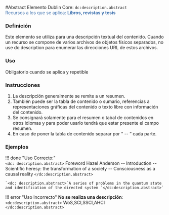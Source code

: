 #Abstract
Elemento Dublin Core: `dc:description.abstract`  
<span style="color:#3F72AF">Recursos a los que se aplica: __Libros, revistas y tesis__ </span>

### __Definición__
Este elemento se utiliza para una descripción textual del contenido. Cuando un recurso se compone de varios archivos de objetos físicos separados, no use dc:description para enumerar las direcciones URL de estos archivos. 

### __Uso__
Obligatorio cuando se aplica y repetible  

### __Instrucciones__  
1. La  descripción generalmente se remite a un resumen. 
2. También puede ser la tabla de contenido o sumario, referencias a representaciones gráficas del contenido o texto libre con información del contenido. 
3. Se consignará solamente para el resumen o tabal de contenidos en otros idiomas y para poder usarlo tendrá que estar presente el campo resumen. 
4. En caso de poner la tabla de contenido separar por “ -- ” cada parte.

### __Ejemplos__

!!! done "Uso Correcto:"  
    `<dc: description.abstract>` Foreword Hazel Anderson -- Introduction -- Scientific heresy: the transformation of a society -- Consciousness as a causal reality `</dc:description.abstract>` 
        
    `<dc: description.abstract>`A series of problems in the quantum state and identification of the directed system `</dc:description.abstract>`

!!! error "Uso Incorrecto"
    **No se realiza una descripción**:  
    `<dc:description.abstract>` WoS,SCI,SSCI,AHCI `</dc:description.abstract>`

